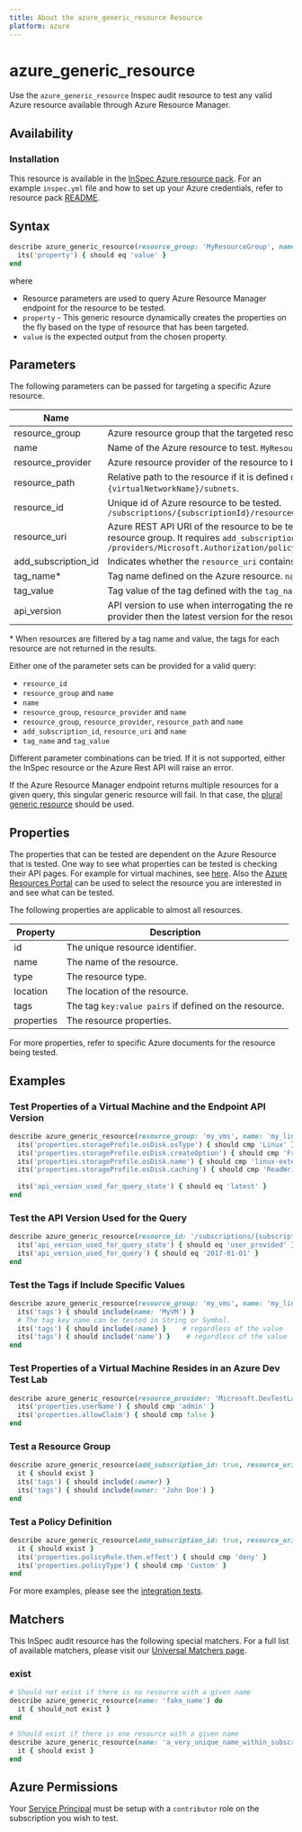 ```yaml
---
title: About the azure_generic_resource Resource
platform: azure
---
```


# azure_generic_resource

Use the `azure_generic_resource` Inspec audit resource to test any valid Azure resource available through Azure Resource Manager. 

## Availability

### Installation

This resource is available in the [InSpec Azure resource pack](https://github.com/inspec/inspec-azure). 
For an example `inspec.yml` file and how to set up your Azure credentials, refer to resource pack [README](../../README.md#Service-Principal).

## Syntax
```ruby
describe azure_generic_resource(resource_group: 'MyResourceGroup', name: 'MyResource') do
  its('property') { should eq 'value' }
end
```

where

* Resource parameters are used to query Azure Resource Manager endpoint for the resource to be tested.
* `property` - This generic resource dynamically creates the properties on the fly based on the type of resource that has been targeted.
* `value` is the expected output from the chosen property.

## Parameters

The following parameters can be passed for targeting a specific Azure resource.

| Name                                 | Description                                                                                              |
|--------------------------------------|----------------------------------------------------------------------------------------------------------|
| resource_group                       | Azure resource group that the targeted resource has been created in. `MyResourceGroup`                   |
| name                                 | Name of the Azure resource to test. `MyResourceName`                                                     |
| resource_provider                    | Azure resource provider of the resource to be tested. `Microsoft.Compute/virtualMachines`                |
| resource_path                        | Relative path to the resource if it is defined on another resource. Resource path of a subnet in a virtual network would be: `{virtualNetworkName}/subnets`. |
| resource_id                          | Unique id of Azure resource to be tested. `/subscriptions/{subscriptionId}/resourceGroups/{resourceGroup}/providers/Microsoft.Compute/virtualMachines/{vmName}` |
| resource_uri                         | Azure REST API URI of the resource to be tested. This parameter should be used when a resource does not reside in a resource group. It requires `add_subscription_id` and `name` parameters to be provided together. `/providers/Microsoft.Authorization/policyDefinitions/` |
| add_subscription_id                  | Indicates whether the `resource_uri` contains the subscription id. `true` or `false`                     |
| tag_name<superscript>*</superscript> | Tag name defined on the Azure resource. `name`                                                           |
| tag_value                            | Tag value of the tag defined with the `tag_name`. `external_linux`                                       |
| api_version                          | API version to use when interrogating the resource. If not set or the provided api version is not supported by the resource provider then the latest version for the resource provider will be used. `2017-10-9`, `latest`, `default`    |

<superscript>*</superscript> When resources are filtered by a tag name and value, the tags for each resource are not returned in the results.

Either one of the parameter sets can be provided for a valid query:
- `resource_id`
- `resource_group` and `name`
- `name`
- `resource_group`, `resource_provider` and `name`
- `resource_group`, `resource_provider`, `resource_path` and `name`
- `add_subscription_id`, `resource_uri` and `name`
- `tag_name` and `tag_value`

Different parameter combinations can be tried. If it is not supported, either the InSpec resource or the Azure Rest API will raise an error.

If the Azure Resource Manager endpoint returns multiple resources for a given query, this singular generic resource will fail. In that case, the [plural generic resource](azure_generic_resources.md) should be used. 

## Properties

The properties that can be tested are dependent on the Azure Resource that is tested. One way to see what properties can be tested is checking their API pages. For example for virtual machines, see [here](https://docs.microsoft.com/en-us/rest/api/compute/virtualmachines/get). 
Also the [Azure Resources Portal](https://resources.azure.com) can be used to select the resource you are interested in and see what can be tested.

The following properties are applicable to almost all resources.

| Property   | Description |
|------------|-------------|
| id         | The unique resource identifier.                          |
| name       | The name of the resource.                                |
| type       | The resource type.                                       |
| location   | The location of the resource.                            |
| tags       | The tag `key:value pairs` if defined on the resource.    |
| properties | The resource properties.                                 |

For more properties, refer to specific Azure documents for the resource being tested.

## Examples

### Test Properties of a Virtual Machine and the Endpoint API Version
```ruby
describe azure_generic_resource(resource_group: 'my_vms', name: 'my_linux_vm') do
  its('properties.storageProfile.osDisk.osType') { should cmp 'Linux' }
  its('properties.storageProfile.osDisk.createOption') { should cmp 'FromImage' }
  its('properties.storageProfile.osDisk.name') { should cmp 'linux-external-osdisk' }
  its('properties.storageProfile.osDisk.caching') { should cmp 'ReadWrite' }
  
  its('api_version_used_for_query_state') { should eq 'latest' }
end
```
### Test the API Version Used for the Query
```ruby
describe azure_generic_resource(resource_id: '/subscriptions/{subscriptionId}/resourceGroups/{resourceGroup}/providers/Microsoft.Compute/virtualMachines/{vmName}', api_version: '2017-01-01') do
  its('api_version_used_for_query_state') { should eq 'user_provided' }
  its('api_version_used_for_query') { should eq '2017-01-01' }
end
```
### Test the Tags if Include Specific Values
```ruby
describe azure_generic_resource(resource_group: 'my_vms', name: 'my_linux_vm') do
  its('tags') { should include(name: 'MyVM') }
  # The tag key name can be tested in String or Symbol.
  its('tags') { should include(:name) }    # regardless of the value
  its('tags') { should include('name') }    # regardless of the value
end
```
### Test Properties of a Virtual Machine Resides in an Azure Dev Test Lab 
```ruby
describe azure_generic_resource(resource_provider: 'Microsoft.DevTestLab/labs', resource_path: '{labName}/virtualmachines', resource_group: 'my_group', name: 'my_VM') do
  its('properties.userName') { should cmp 'admin' }
  its('properties.allowClaim') { should cmp false }
end
```
### Test a Resource Group 
```ruby
describe azure_generic_resource(add_subscription_id: true, resource_uri: '/resourcegroups/', name: 'my_group') do
  it { should exist }
  its('tags') { should include(:owner) }
  its('tags') { should include(owner: 'John Doe') }
end
```
### Test a Policy Definition
```ruby
describe azure_generic_resource(add_subscription_id: true, resource_uri: 'providers/Microsoft.Authorization/policyDefinitions', name: 'my_policy') do
  it { should exist }
  its('properties.policyRule.then.effect') { should cmp 'deny' }
  its('properties.policyType') { should cmp 'Custom' }
end
```
For more examples, please see the [integration tests](/test/integration/verify/controls/azure_generic_resource.rb).

## Matchers

This InSpec audit resource has the following special matchers. For a full list of available matchers, please visit our [Universal Matchers page](https://www.inspec.io/docs/reference/matchers/).

### exist
```ruby
# Should not exist if there is no resource with a given name
describe azure_generic_resource(name: 'fake_name') do
  it { should_not exist }
end
```
```ruby
# Should exist if there is one resource with a given name
describe azure_generic_resource(name: 'a_very_unique_name_within_subscription') do
  it { should exist }
end
```
## Azure Permissions

Your [Service Principal](https://docs.microsoft.com/en-us/azure/azure-resource-manager/resource-group-create-service-principal-portal) must be setup with a `contributor` role on the subscription you wish to test.
